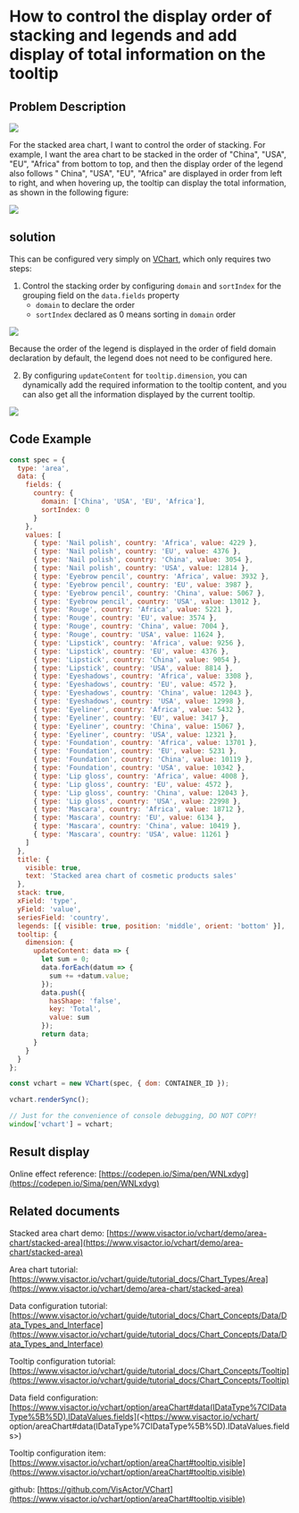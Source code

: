 # How to control the display order of stacking and legends and add display of total information on the tooltip

## Problem Description

![](/vchart/faq/85-0.png)

For the stacked area chart, I want to control the order of stacking. For example, I want the area chart to be stacked in the order of "China", "USA", "EU", "Africa" from bottom to top, and then the display order of the legend also follows " China", "USA", "EU", "Africa" are displayed in order from left to right, and when hovering up, the tooltip can display the total information, as shown in the following figure:

![](/vchart/faq/85-1.png)

## solution

This can be configured very simply on [VChart](https://www.visactor.io/vchart/), which only requires two steps:

1. Control the stacking order by configuring `domain` and `sortIndex` for the grouping field on the `data.fields` property
   - `domain` to declare the order
   - `sortIndex` declared as 0 means sorting in `domain` order

![](/vchart/faq/85-2.png)

Because the order of the legend is displayed in the order of field domain declaration by default, the legend does not need to be configured here.

2. By configuring `updateContent` for `tooltip.dimension`, you can dynamically add the required information to the tooltip content, and you can also get all the information displayed by the current tooltip.

![](/vchart/faq/85-3.png)

## Code Example

```javascript livedemo
const spec = {
  type: 'area',
  data: {
    fields: {
      country: {
        domain: ['China', 'USA', 'EU', 'Africa'],
        sortIndex: 0
      }
    },
    values: [
      { type: 'Nail polish', country: 'Africa', value: 4229 },
      { type: 'Nail polish', country: 'EU', value: 4376 },
      { type: 'Nail polish', country: 'China', value: 3054 },
      { type: 'Nail polish', country: 'USA', value: 12814 },
      { type: 'Eyebrow pencil', country: 'Africa', value: 3932 },
      { type: 'Eyebrow pencil', country: 'EU', value: 3987 },
      { type: 'Eyebrow pencil', country: 'China', value: 5067 },
      { type: 'Eyebrow pencil', country: 'USA', value: 13012 },
      { type: 'Rouge', country: 'Africa', value: 5221 },
      { type: 'Rouge', country: 'EU', value: 3574 },
      { type: 'Rouge', country: 'China', value: 7004 },
      { type: 'Rouge', country: 'USA', value: 11624 },
      { type: 'Lipstick', country: 'Africa', value: 9256 },
      { type: 'Lipstick', country: 'EU', value: 4376 },
      { type: 'Lipstick', country: 'China', value: 9054 },
      { type: 'Lipstick', country: 'USA', value: 8814 },
      { type: 'Eyeshadows', country: 'Africa', value: 3308 },
      { type: 'Eyeshadows', country: 'EU', value: 4572 },
      { type: 'Eyeshadows', country: 'China', value: 12043 },
      { type: 'Eyeshadows', country: 'USA', value: 12998 },
      { type: 'Eyeliner', country: 'Africa', value: 5432 },
      { type: 'Eyeliner', country: 'EU', value: 3417 },
      { type: 'Eyeliner', country: 'China', value: 15067 },
      { type: 'Eyeliner', country: 'USA', value: 12321 },
      { type: 'Foundation', country: 'Africa', value: 13701 },
      { type: 'Foundation', country: 'EU', value: 5231 },
      { type: 'Foundation', country: 'China', value: 10119 },
      { type: 'Foundation', country: 'USA', value: 10342 },
      { type: 'Lip gloss', country: 'Africa', value: 4008 },
      { type: 'Lip gloss', country: 'EU', value: 4572 },
      { type: 'Lip gloss', country: 'China', value: 12043 },
      { type: 'Lip gloss', country: 'USA', value: 22998 },
      { type: 'Mascara', country: 'Africa', value: 18712 },
      { type: 'Mascara', country: 'EU', value: 6134 },
      { type: 'Mascara', country: 'China', value: 10419 },
      { type: 'Mascara', country: 'USA', value: 11261 }
    ]
  },
  title: {
    visible: true,
    text: 'Stacked area chart of cosmetic products sales'
  },
  stack: true,
  xField: 'type',
  yField: 'value',
  seriesField: 'country',
  legends: [{ visible: true, position: 'middle', orient: 'bottom' }],
  tooltip: {
    dimension: {
      updateContent: data => {
        let sum = 0;
        data.forEach(datum => {
          sum += +datum.value;
        });
        data.push({
          hasShape: 'false',
          key: 'Total',
          value: sum
        });
        return data;
      }
    }
  }
};

const vchart = new VChart(spec, { dom: CONTAINER_ID });

vchart.renderSync();

// Just for the convenience of console debugging, DO NOT COPY!
window['vchart'] = vchart;
```

## Result display

Online effect reference: [https://codepen.io/Sima/pen/WNLxdyg](https://codepen.io/Sima/pen/WNLxdyg)

## Related documents

Stacked area chart demo: [https://www.visactor.io/vchart/demo/area-chart/stacked-area](https://www.visactor.io/vchart/demo/area-chart/stacked-area)

Area chart tutorial: [https://www.visactor.io/vchart/guide/tutorial_docs/Chart_Types/Area](https://www.visactor.io/vchart/demo/area-chart/stacked-area)

Data configuration tutorial: [https://www.visactor.io/vchart/guide/tutorial_docs/Chart_Concepts/Data/Data_Types_and_Interface](https://www.visactor.io/vchart/guide/tutorial_docs/Chart_Concepts/Data/Data_Types_and_Interface)

Tooltip configuration tutorial: [https://www.visactor.io/vchart/guide/tutorial_docs/Chart_Concepts/Tooltip](https://www.visactor.io/vchart/guide/tutorial_docs/Chart_Concepts/Tooltip)

Data field configuration: [https://www.visactor.io/vchart/option/areaChart#data(IDataType%7CIDataType%5B%5D).IDataValues.fields](<https://www.visactor.io/vchart/ option/areaChart#data(IDataType%7CIDataType%5B%5D).IDataValues.fields>)

Tooltip configuration item: [https://www.visactor.io/vchart/option/areaChart#tooltip.visible](https://www.visactor.io/vchart/option/areaChart#tooltip.visible)

github: [https://github.com/VisActor/VChart](https://www.visactor.io/vchart/option/areaChart#tooltip.visible)
